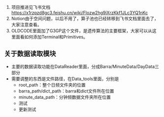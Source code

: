 1. 项目推进见飞书文档 https://x1rzpzd8gc3.feishu.cn/wiki/Flozw2hg9iXrzKkf1JLc3YQ1nKc
2. Notion由于空间问题，以后不用了，算子池也已经转移到飞书文档里面去了，大家注意查看。
3. OLDCODE里面加了G3GP这个文件，是遗传算法的主要框架，大家可以从这里面看如何添加Terminal和Primitives。
## 关于数据读取模块
- 主要的数据读取功能在DataReader里面，分成Barra/MinuteData/DayData三部分
- 需要调整的东西是文件路径，在Data_tools里面，分别是
  - root_path：整个日频文件夹的位置
  - barra_path/dict_path：barra和dict文件所在位置
  - minute_data_path：分钟频数据文件夹所在位置
  - 测试
  - 更新测试
